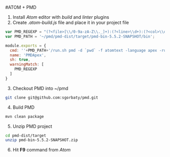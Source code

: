 #ATOM + PMD

1. Install *Atom* editor with *build* and *linter* plugins
2. Create  *.atom-build.js* file and place it in your project file

```javascript
var PMD_REGEXP = "(?<file>[\\/0-9a-zA-Z\\._]+):(?<line>\\d+):(?<col>\\d+):\\s+(?<message>.+)";
var PMD_PATH = '~/pmd/pmd-dist/target/pmd-bin-5.5.2-SNAPSHOT/bin';

module.exports = {
  cmd: ''+PMD_PATH+'/run.sh pmd -d `pwd` -f atomtext -language apex -rulesets apex-security 2>/dev/null',
  name: 'PMDApex',
  sh: true,
  warningMatch: [
    PMD_REGEXP
  ]
}

```

3. Checkout PMD into ~/pmd
```bash
git clone git@github.com:sgorbaty/pmd.git
```
4. Build PMD
```bash
mvn clean package
```
5. Unzip PMD project
```bash
cd pmd-dist/target
unzip pmd-bin-5.5.2-SNAPSHOT.zip 
```
6. Hit **F9** command from *Atom*



